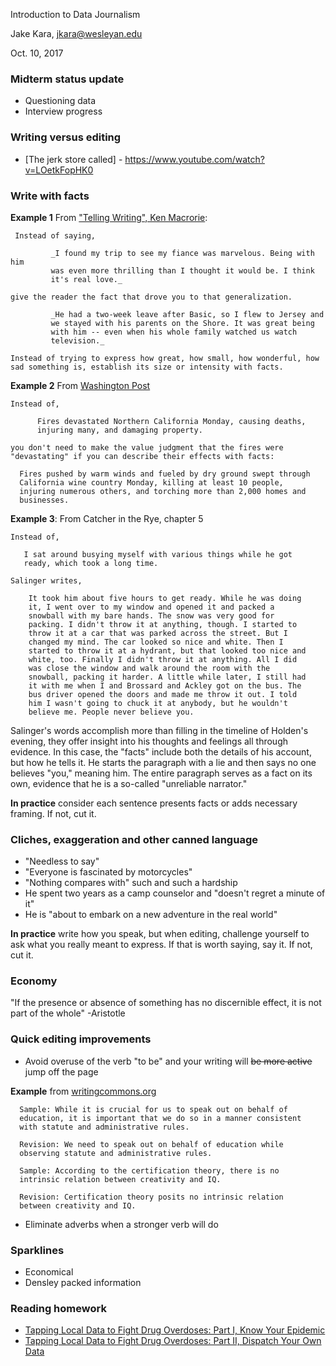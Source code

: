 Introduction to Data Journalism

Jake Kara, jkara@wesleyan.edu

Oct. 10, 2017

### Midterm status update

* Questioning data
* Interview progress

### Writing versus editing

* [The jerk store called] - https://www.youtube.com/watch?v=LOetkFopHK0

### Write with facts

__Example 1__ From ["Telling Writing", Ken Macrorie](https://www.amazon.com/Telling-Writing-Ken-Macrorie/dp/0867091533?SubscriptionId=AKIAILSHYYTFIVPWUY6Q&tag=ad-backfill-amzn-one-good-20&linkCode=xm2&camp=2025&creative=165953&creativeASIN=0867091533):

     Instead of saying,

     	     _I found my trip to see my fiance was marvelous. Being with him
     	     was even more thrilling than I thought it would be. I think
     	     it's real love._

    give the reader the fact that drove you to that generalization.

    	     _He had a two-week leave after Basic, so I flew to Jersey and
    	     we stayed with his parents on the Shore. It was great being
    	     with him -- even when his whole family watched us watch
    	     television._

    Instead of trying to express how great, how small, how wonderful, how
    sad something is, establish its size or intensity with facts.

__Example 2__ From [Washington Post](https://www.washingtonpost.com/news/post-nation/wp/2017/10/09/fast-moving-wildfires-ravage-northern-californias-wine-country/?hpid=hp_hp-top-table-main_no-name%3Ahomepage%2Fstory&utm_term=.1ef3dd08229a)

    Instead of,

    	  Fires devastated Northern California Monday, causing deaths,
    	  injuring many, and damaging property.

    you don't need to make the value judgment that the fires were
    "devastating" if you can describe their effects with facts:

	  Fires pushed by warm winds and fueled by dry ground swept through
	  California wine country Monday, killing at least 10 people,
	  injuring numerous others, and torching more than 2,000 homes and
	  businesses.

__Example 3__: From Catcher in the Rye, chapter 5

    Instead of,

   	   I sat around busying myself with various things while he got
   	   ready, which took a long time.

    Salinger writes,

   	    It took him about five hours to get ready. While he was doing
   	    it, I went over to my window and opened it and packed a
   	    snowball with my bare hands. The snow was very good for
   	    packing. I didn't throw it at anything, though. I started to
   	    throw it at a car that was parked across the street. But I
   	    changed my mind. The car looked so nice and white. Then I
   	    started to throw it at a hydrant, but that looked too nice and
   	    white, too. Finally I didn't throw it at anything. All I did
   	    was close the window and walk around the room with the
   	    snowball, packing it harder. A little while later, I still had
   	    it with me when I and Brossard and Ackley got on the bus. The
   	    bus driver opened the doors and made me throw it out. I told
   	    him I wasn't going to chuck it at anybody, but he wouldn't
   	    believe me. People never believe you.

   Salinger's words accomplish more than filling in the timeline of
   Holden's evening, they offer insight into his thoughts and feelings all
   through evidence. In this case, the "facts" include both the details of
   his account, but how he tells it. He starts the paragraph with a lie and
   then says no one believes "you," meaning him. The entire paragraph
   serves as a fact on its own, evidence that he is a so-called "unreliable
   narrator."

__In practice__ consider each sentence presents facts or adds necessary
framing. If not, cut it.

### Cliches, exaggeration and other canned language

* "Needless to say"
* "Everyone is fascinated by motorcycles"
* "Nothing compares with" such and such a hardship
* He spent two years as a camp counselor and "doesn't regret a minute of it"
* He is "about to embark on a new adventure in the real world"

__In practice__ write how you speak, but when editing, challenge yourself
to ask what you really meant to express. If that is worth saying, say
it. If not, cut it.

### Economy

"If the presence or absence of something has no discernible effect, it is
not part of the whole" -Aristotle

### Quick editing improvements

* Avoid overuse of the verb "to be" and your writing will ~~be more
  active~~ jump off the page

__Example__ from [writingcommons.org](https://writingcommons.org/process/edit/101-eliminate-to-be-verbs)

	  Sample: While it is crucial for us to speak out on behalf of
	  education, it is important that we do so in a manner consistent
	  with statute and administrative rules.

	  Revision: We need to speak out on behalf of education while
	  observing statute and administrative rules.

	  Sample: According to the certification theory, there is no
	  intrinsic relation between creativity and IQ.

	  Revision: Certification theory posits no intrinsic relation
	  between creativity and IQ.

* Eliminate adverbs when a stronger verb will do

### Sparklines 

* Economical
* Densley packed information

### Reading homework

* [Tapping Local Data to Fight Drug Overdoses: Part I, Know Your
  Epidemic](http://datasmart.ash.harvard.edu/news/article/tapping-local-data-to-fight-drug-overdoses-1094)
* [Tapping Local Data to Fight Drug Overdoses: Part II, Dispatch Your Own Data](http://datasmart.ash.harvard.edu/news/article/tapping-local-data-to-fight-drug-overdoses-part-ii-dispatch-your-own-data-1)